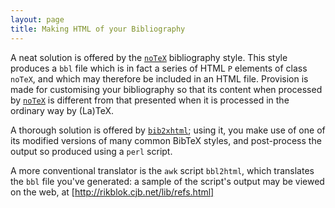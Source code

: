 ```yaml
---
layout: page
title: Making HTML of your Bibliography
---
```


A neat solution is offered by the [`noTeX`](http://ctan.org/pkg/noTeX) bibliography style.
This style produces a `bbl` file which is in fact a series of
HTML `P` elements of class `noTeX`, and which
may therefore be included in an HTML file.  Provision is made
for customising your bibliography so that its content when processed by
[`noTeX`](http://ctan.org/pkg/noTeX) is different from that presented when it is processed
in the ordinary way by (La)TeX.

A thorough solution is offered by [`bib2xhtml`](http://ctan.org/pkg/bib2xhtml); using it, you
make use of one of its modified versions of many common BibTeX
styles, and post-process the output so produced using a
`perl` script.

A more conventional translator is the `awk` script
`bbl2html`, which translates the `bbl` file you've generated:
a sample of the script's output may be viewed on the web, at
[http://rikblok.cjb.net/lib/refs.html]

